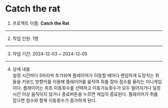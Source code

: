 # Catch the rat
1. 프로젝트 이름: **Catch the Rat**
---
2. 작업 인원: 1명
 ---  
3. 작업 기간: 2024-12-03 ~ 2024-12-05
--- 
4. 상세 내용   
   일정 시간마다 5마리씩 추가되며 플레이어가 이동할 때마다 랜덤하게 도망치는 쥐들을 키보드 방향키를 이용해
   플레이어를 움직여 쥐를 잡아 점수를 올리는 미니게임이다. 플레이어는 최초 이동횟수를 선택하고 이동가능횟수가
   모두 떨어지거나 일정시간 이상 움직이지 않거나 종료버튼을 누르면 게임이 종료된다. 플레이어가 쥐를 잡으면
   점수와 함께 이동횟수가 증가하게 된다.
 
